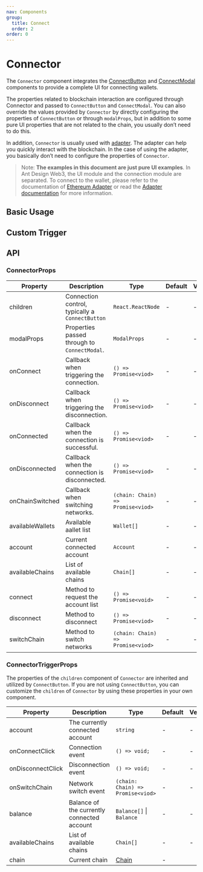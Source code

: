 ```yaml
---
nav: Components
group:
  title: Connect
  order: 2
order: 0
---
```


# Connector

The `Connector` component integrates the [ConnectButton](../connect-button/index.md) and [ConnectModal](../connect-modal/index.md) components to provide a complete UI for connecting wallets.

The properties related to blockchain interaction are configured through Connector and passed to `ConnectButton` and `ConnectModal`. You can also override the values provided by `Connector` by directly configuring the properties of `ConnectButton` or through `modalProps`, but in addition to some pure UI properties that are not related to the chain, you usually don’t need to do this.

In addition, `Connector` is usually used with [adapter](../../guide/adapter). The adapter can help you quickly interact with the blockchain. In the case of using the adapter, you basically don’t need to configure the properties of `Connector`.

> Note: **The examples in this document are just pure UI examples**. In Ant Design Web3, the UI module and the connection module are separated. To connect to the wallet, please refer to the documentation of [Ethereum Adapter](../wagmi/index.md) or read the [Adapter documentation](../../../../docs/guide/adapter.md) for more information.

## Basic Usage

<code src="./demos/basic.tsx"></code>

## Custom Trigger

<code src="./demos/custom-trigger.tsx"></code>

## API

### ConnectorProps

| Property | Description | Type | Default | Version |
| --- | --- | --- | --- | --- |
| children | Connection control, typically a `ConnectButton` | `React.ReactNode` | - | - |
| modalProps | Properties passed through to `ConnectModal`. | `ModalProps` | - | - |
| onConnect | Callback when triggering the connection. | `() => Promise<viod>` | - | - |
| onDisconnect | Callback when triggering the disconnection. | `() => Promise<viod>` | - | - |
| onConnected | Callback when the connection is successful. | `() => Promise<viod>` | - | - |
| onDisconnected | Callback when the connection is disconnected. | `() => Promise<viod>` | - | - |
| onChainSwitched | Callback when switching networks. | `(chain: Chain) => Promise<viod>` | - | - |
| availableWallets | Available aallet list | `Wallet[]` | - | - |
| account | Current connected account | `Account` | - | - |
| availableChains | List of available chains | `Chain[]` | - | - |
| connect | Method to request the account list | `() => Promise<void>` | - | - |
| disconnect | Method to disconnect | `() => Promise<viod>` | - | - |
| switchChain | Method to switch networks | `(chain: Chain) => Promise<viod>` | - | - |

### ConnectorTriggerProps

The properties of the `children` component of `Connector` are inherited and utilized by `ConnectButton`. If you are not using `ConnectButton`, you can customize the `children` of `Connector` by using these properties in your own component.

| Property | Description | Type | Default | Version |
| --- | --- | --- | --- | --- |
| account | The currently connected account | `string` | - | - |
| onConnectClick | Connection event | `() => void;` | - | - |
| onDisconnectClick | Disconnection event | `() => void;` | - | - |
| onSwitchChain | Network switch event | `(chain: Chain) => Promise<viod>` | - | - |
| balance | Balance of the currently connected account | `Balance[]` \| `Balance` | - | - |
| availableChains | List of available chains | `Chain[]` | - | - |
| chain | Current chain | [Chain](/components/types#chain) | - |  |
